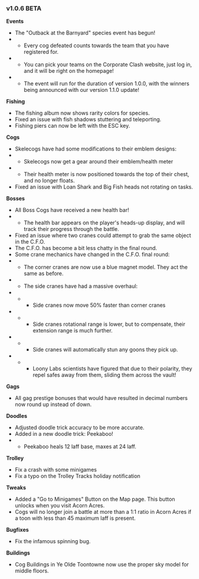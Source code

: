 ### v1.0.6 BETA
**Events**
- The "Outback at the Barnyard" species event has begun!
- - Every cog defeated counts towards the team that you have registered for.
- - You can pick your teams on the Corporate Clash website, just log in, and it will be right on the homepage!
- - The event will run for the duration of version 1.0.0, with the winners being announced with our version 1.1.0 update!

**Fishing**
- The fishing album now shows rarity colors for species.
- Fixed an issue with fish shadows stuttering and teleporting.
- Fishing piers can now be left with the ESC key.

**Cogs**
- Skelecogs have had some modifications to their emblem designs:
- - Skelecogs now get a gear around their emblem/health meter
- - Their health meter is now positioned towards the top of their chest, and no longer floats.
- Fixed an issue with Loan Shark and Big Fish heads not rotating on tasks.

**Bosses**
- All Boss Cogs have received a new health bar!
- - The health bar appears on the player's heads-up display, and will track their progress through the battle.
- Fixed an issue where two cranes could attempt to grab the same object in the C.F.O.
- The C.F.O. has become a bit less chatty in the final round.
- Some crane mechanics have changed in the C.F.O. final round:
- - The corner cranes are now use a blue magnet model. They act the same as before.
- - The side cranes have had a massive overhaul:
- - - Side cranes now move 50% faster than corner cranes
- - - Side cranes rotational range is lower, but to compensate, their extension range is much further.
- - - Side cranes will automatically stun any goons they pick up.
- - - Loony Labs scientists have figured that due to their polarity, they repel safes away from them, sliding them across the vault!

**Gags**
- All gag prestige bonuses that would have resulted in decimal numbers now round up instead of down.

**Doodles**
- Adjusted doodle trick accuracy to be more accurate.
- Added in a new doodle trick: Peekaboo!
- - Peekaboo heals 12 laff base, maxes at 24 laff.

**Trolley**
- Fix a crash with some minigames
- Fix a typo on the Trolley Tracks holiday notification

**Tweaks**
- Added a "Go to Minigames" Button on the Map page. This button unlocks when you visit Acorn Acres.
- Cogs will no longer join a battle at more than a 1:1 ratio in Acorn Acres if a toon with less than 45 maximum laff is present.

**Bugfixes**
- Fix the infamous spinning bug.

**Buildings**
- Cog Buildings in Ye Olde Toontowne now use the proper sky model for middle floors.
